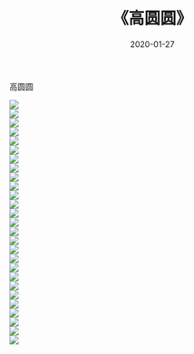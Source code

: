 ﻿---
layout: post
title:  《高圆圆》
date:   2020-01-27
img: http://img.660000.xyz/Sharelink/壁纸/明星魅力/华人明星/高圆圆/000.jpg
categories: [美女, 清纯, 唯美]
---

高圆圆

 ![](http://img.660000.xyz/Sharelink/壁纸/明星魅力/华人明星/高圆圆/001.jpg) <br>![](http://img.660000.xyz/Sharelink/壁纸/明星魅力/华人明星/高圆圆/002.jpg) <br>![](http://img.660000.xyz/Sharelink/壁纸/明星魅力/华人明星/高圆圆/003.jpg) <br>![](http://img.660000.xyz/Sharelink/壁纸/明星魅力/华人明星/高圆圆/004.jpg) <br>![](http://img.660000.xyz/Sharelink/壁纸/明星魅力/华人明星/高圆圆/005.jpg) <br>![](http://img.660000.xyz/Sharelink/壁纸/明星魅力/华人明星/高圆圆/006.jpg) <br>![](http://img.660000.xyz/Sharelink/壁纸/明星魅力/华人明星/高圆圆/007.jpg) <br>![](http://img.660000.xyz/Sharelink/壁纸/明星魅力/华人明星/高圆圆/008.jpg) <br>![](http://img.660000.xyz/Sharelink/壁纸/明星魅力/华人明星/高圆圆/009.jpg) <br>![](http://img.660000.xyz/Sharelink/壁纸/明星魅力/华人明星/高圆圆/010.jpg) <br>![](http://img.660000.xyz/Sharelink/壁纸/明星魅力/华人明星/高圆圆/011.jpg) <br>![](http://img.660000.xyz/Sharelink/壁纸/明星魅力/华人明星/高圆圆/012.jpg) <br>![](http://img.660000.xyz/Sharelink/壁纸/明星魅力/华人明星/高圆圆/013.jpg) <br>![](http://img.660000.xyz/Sharelink/壁纸/明星魅力/华人明星/高圆圆/014.jpg) <br>![](http://img.660000.xyz/Sharelink/壁纸/明星魅力/华人明星/高圆圆/015.jpg) <br>![](http://img.660000.xyz/Sharelink/壁纸/明星魅力/华人明星/高圆圆/016.jpg) <br>![](http://img.660000.xyz/Sharelink/壁纸/明星魅力/华人明星/高圆圆/017.jpg) <br>![](http://img.660000.xyz/Sharelink/壁纸/明星魅力/华人明星/高圆圆/018.jpg) <br>![](http://img.660000.xyz/Sharelink/壁纸/明星魅力/华人明星/高圆圆/019.jpg) <br>![](http://img.660000.xyz/Sharelink/壁纸/明星魅力/华人明星/高圆圆/020.jpg) <br>![](http://img.660000.xyz/Sharelink/壁纸/明星魅力/华人明星/高圆圆/021.jpg) <br>![](http://img.660000.xyz/Sharelink/壁纸/明星魅力/华人明星/高圆圆/022.jpg) <br>![](http://img.660000.xyz/Sharelink/壁纸/明星魅力/华人明星/高圆圆/023.jpg) <br>![](http://img.660000.xyz/Sharelink/壁纸/明星魅力/华人明星/高圆圆/024.jpg) <br>![](http://img.660000.xyz/Sharelink/壁纸/明星魅力/华人明星/高圆圆/025.jpg) <br>![](http://img.660000.xyz/Sharelink/壁纸/明星魅力/华人明星/高圆圆/026.jpg) <br>![](http://img.660000.xyz/Sharelink/壁纸/明星魅力/华人明星/高圆圆/027.jpg) <br>